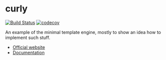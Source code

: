 # curly

[![Build Status](https://travis-ci.org/9seconds/curly.svg?branch=master)](https://travis-ci.org/9seconds/curly) [![codecov](https://codecov.io/gh/9seconds/curly/branch/master/graph/badge.svg)](https://codecov.io/gh/9seconds/curly)

An example of the minimal template engine, mostly to show an idea how to
implement such stuff.

* [Official website](https://9seconds.github.io/curly/)
* [Documentation](https://curly.readthedocs.io)
